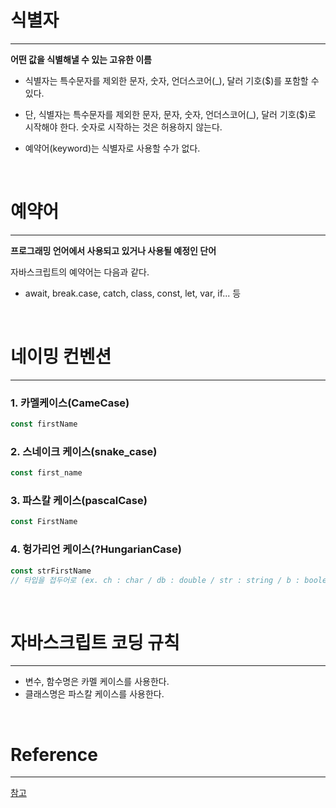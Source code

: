 # 식별자
---
**어떤 값을 식별해낼 수 있는 고유한 이름**
+ 식별자는 특수문자를 제외한 문자, 숫자, 언더스코어(_), 달러 기호($)를 포함할 수 있다.

+ 단, 식별자는 특수문자를 제외한 문자, 문자, 숫자, 언더스코어(_), 달러 기호($)로 시작해야 한다. 숫자로 시작하는 것은 허용하지 않는다.

+ 예약어(keyword)는 식별자로 사용할 수가 없다.

<br>

# 예약어
---
**프로그래밍 언어에서 사용되고 있거나 사용될 예정인 단어**

자바스크립트의 예약어는 다음과 같다.
+ await, break.case, catch, class, const, let, var, if... 등

<br>

# 네이밍 컨벤션
---
### 1. 카멜케이스(CameCase)
```js
const firstName
```

### 2. 스네이크 케이스(snake_case)
```js
const first_name
```

### 3. 파스칼 케이스(pascalCase)
```js
const FirstName
```

### 4. 헝가리언 케이스(?HungarianCase)
```js
const strFirstName
// 타입을 접두어로 (ex. ch : char / db : double / str : string / b : boolean)
```

<br>

# 자바스크립트 코딩 규칙
---
+ 변수, 함수명은 카멜 케이스를 사용한다.
+ 클래스명은 파스칼 케이스를 사용한다.

<br>

# Reference
---
[참고](https://dev-clean-code.tistory.com/8)
